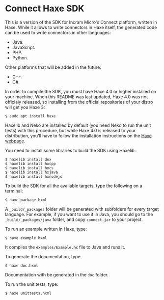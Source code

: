 # Connect Haxe SDK

This is a version of the SDK for Incram Micro's Connect platform, written in Haxe. While it allows to write connectors in Haxe itself, the generated code can be used to write connectors in other languages:

* Java.
* JavaScript.
* PHP.
* Python.

Other platforms that will be added in the future:

* C++.
* C#.

In order to compile the SDK, you must have Haxe 4.0 or higher installed on your machine. When this README was last updated, Haxe 4.0 was not officialy released, so installing from the official repositories of your distro will get you Haxe 3:

```shell script
$ sudo apt install haxe
```

Haxelib and Neko are installed by default (you need Neko to run the unit tests) with this procedure, but while Haxe 4.0 is released to your distribution, you'll have to follow the installation instructions on the [Haxe webpage](https://haxe.org/).

You need to install some libraries to build the SDK using Haxelib:

```shell script
$ haxelib install dox
$ haxelib install hxcpp
$ haxelib install hxcs
$ haxelib install hxjava
$ haxelib install hxnodejs
```

To build the SDK for all the available targets, type the following on a terminal:

```shell script
$ haxe package.hxml
```

A `_build/_packages` folder will be generated with subfolders for every target language. For example, if you want to use it in Java, you should go to the `_build/_packages/java` folder, and copy `connect.jar` to your project.

To run an example written in Haxe, type:

```shell script
$ haxe example.hxml
```

It compiles the `examples/Example.hx` file to Java and runs it.

To generate the documentation, type:

```shell script
$ haxe doc.hxml
```

Documentation with be generated in the `doc` folder.

To run the unit tests, type:

```shell script
$ haxe unittests.hxml
```
